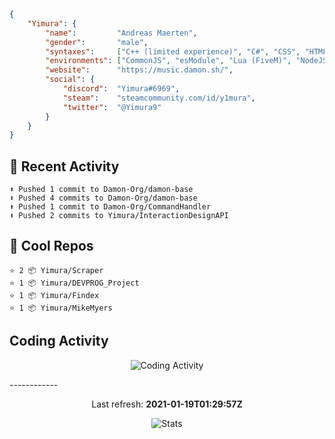 ```json
{
    "Yimura": {
        "name":         "Andreas Maerten",
        "gender":       "male",
        "syntaxes":     ["C++ (limited experience)", "C#", "CSS", "HTML", "JavaScript", "Lua", "PHP", "Python"],
        "environments": ["CommonJS", "esModule", "Lua (FiveM)", "NodeJS"],
        "website":      "https://music.damon.sh/",
        "social": {
            "discord":  "Yimura#6969",
            "steam":    "steamcommunity.com/id/y1mura",
            "twitter":  "@Yimura9"
        }
    }
}
```

## 🤹 Recent Activity
```
⬆️ Pushed 1 commit to Damon-Org/damon-base
⬆️ Pushed 4 commits to Damon-Org/damon-base
⬆️ Pushed 1 commit to Damon-Org/CommandHandler
⬆️ Pushed 2 commits to Yimura/InteractionDesignAPI
```
## 🌟 Cool Repos
```
⭐️ 2 📦 Yimura/Scraper
⭐️ 1 📦 Yimura/DEVPROG_Project
⭐️ 1 📦 Yimura/Findex
⭐️ 1 📦 Yimura/MikeMyers
```
## Coding Activity
<p align="center">
    <img alt="Coding Activity" src="https://wakatime.com/share/@Yimura/d28e6361-803a-4ea8-9d40-7440588330db.svg">
</p>
------------
<p align="center">
  Last refresh:
  <b>2021-01-19T01:29:57Z</b>
</p>
<p align="center">
  <img alt="Stats" src="https://github-readme-stats.vercel.app/api?username=Yimura&show_icons=true&title_color=fff&icon_color=ffff00&text_color=ccc&bg_color=222">
</p>
